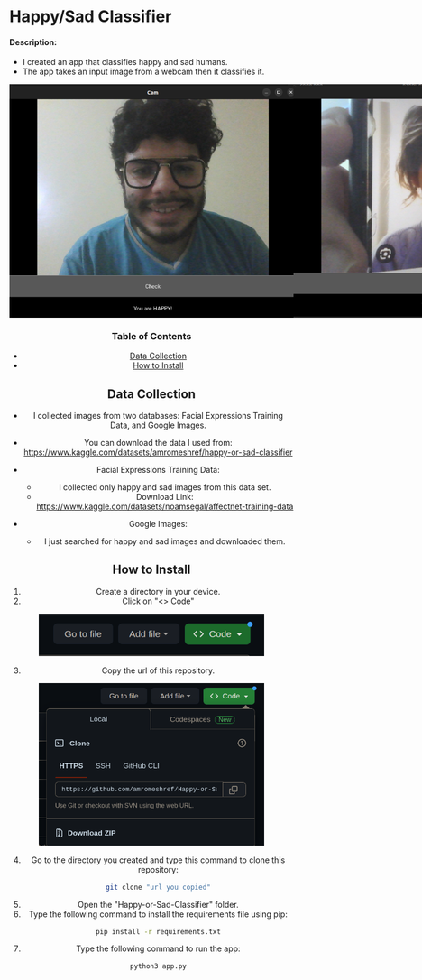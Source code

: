# Happy/Sad Classifier


#### Description:

- I created an app that classifies happy and sad humans.
- The app takes an input image from a webcam then it classifies it.


<div align="center">
<div style="display: flex;">
    <img src="images/happy.png" style="width:600px;height:600;" style="margin-right: 10px;">
    <img src="images/sad.png" style="width:600px;height:600;" style="margin-left: 10px;">
</div>




### Table of Contents
- [Data Collection](#Data-Collection)
- [How to Install](#how-to-install)



## Data Collection

- I collected images from two databases: Facial Expressions Training Data, and Google Images.
- You can download the data I used from: https://www.kaggle.com/datasets/amromeshref/happy-or-sad-classifier

- Facial Expressions Training Data:
    - I collected only happy and sad images from this data set.
    - Download Link: https://www.kaggle.com/datasets/noamsegal/affectnet-training-data
- Google Images:
    - I just searched for happy and sad images and downloaded them.

## How to Install
1. Create a directory in your device.
2. Click on "<> Code"
   
<div align="center">
<img src= "images/code.png" style="width:400px;height:400;">
</div> 

3. Copy the url of this repository.
   
<div align="center">
<img src= "images/url.png" style="width:400px;height:400;">
</div> 

4. Go to the directory you created and type this command to clone this repository:
    ```bash
    git clone "url you copied"
    ```
5. Open the "Happy-or-Sad-Classifier" folder.
6.  Type the following command to install the requirements file using pip:
    ```bash
    pip install -r requirements.txt
    ```
7.  Type the following command to run the app:
    ```bash
    python3 app.py
    ```  
